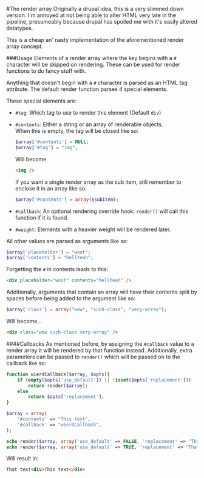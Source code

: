 #The render array
Originally a drupal idea, this is a very slimmed down version. I'm annoyed at
not being able to alter HTML very late in the pipeline, presumeably because
drupal has spoiled me with it's easily altered datatypes.

This is a cheap an' nasty implementation of the aforementioned render
array concept.

###Usage
Elements of a render array where the key begins with a `#` character will be
skipped on rendering. These can be used for render functions to do fancy
stuff with.

Anything that doesn't begin with a `#` character is parsed as an HTML tag
attribute. The default render function parses 4 special elements.

These special elements are:

* `#tag`: Which tag to use to render this element (Default `div`)
* `#contents`: Either a string or an array of renderable objects.  
    When this is empty, the tag will be closed like so:

    ```php
    $array['#contents'] = NULL;
    $array['#tag'] = "img";
    ```

    Will become

    ```html
    <img />
    ```

    If you want a single render array as the sub item, still remember to
    enclose it in an array like so:

    ```php
    $array['#contents'] = array($subItem);
    ```

* `#callback`: An optional rendering override hook. `render()` will call this
    function if it is found.
* `#weight`: Elements with a heavier weight will be rendered later.

All other values are parsed as arguments like so:

```php
$array['placeholder'] = "woot";
$array['contents'] = "hellYeah";
```

Forgetting the `#` in contents leads to this:

```html
<div placeholder="woot" contents="hellYeah" />
```

Additionally, arguments that contain an array will have their contents split
by spaces before being added to the argument like so:

```php
$array['class'] = array("wow", "such-class", "very-array");
```

Will become...

```html
<div class="wow such-class very-array" />
```

####Callbacks
As mentioned before, by assigning the `#callback` value to a render array it
will be rendered by that function instead. Additionally, extra parameters can be
passed to `render()` which will be passed on to the callback like so:

```php
function wierdCallback($array, $opts){
    if (empty($opts['use_default']) || !isset($opts['replacement']))
        return render($array);
    else
        return $opts['replacement'];
}

$array = array(
    '#contents' => "This text",
    '#callback' => "wierdCallback",
);

echo render($array, array('use_default' => FALSE, 'replacement' => "That text"));
echo render($array, array('use_default' => TRUE, 'replacement' => "That text"));
```

Will result in:

```html
That text<div>This text</div>
```
